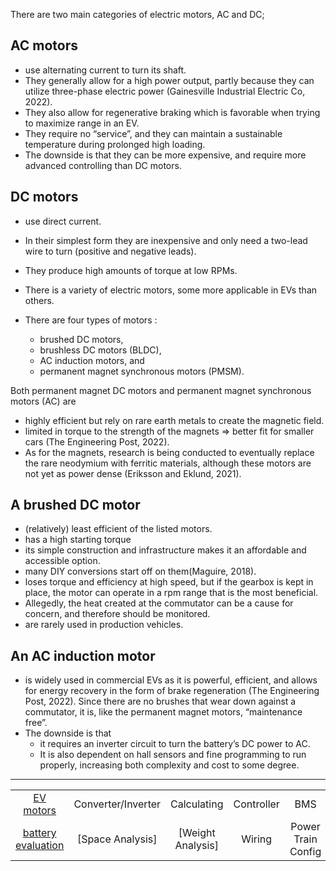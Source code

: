 There are two main categories of electric motors, AC and DC;

##  **AC** motors 
- use alternating current to turn its shaft. 
- They generally allow for a high power output, partly because they can utilize three-phase electric power (Gainesville
Industrial Electric Co, 2022). 
- They also allow for regenerative braking which is favorable when trying to maximize range in an EV. 
- They require no “service”, and they can maintain a sustainable temperature during prolonged high loading. 
- The downside is that they can be more expensive, and require more advanced controlling than DC motors.

##  **DC motors** 
- use direct current. 
- In their simplest form they are inexpensive and only need a two-lead wire to turn (positive and negative leads).
- They produce high amounts of torque at low RPMs.
- There is a variety of electric motors, some more applicable in EVs than others.


- There are four types of motors : 
    - brushed DC motors, 
    - brushless DC motors (BLDC), 
    - AC induction motors, and 
    - permanent magnet synchronous motors (PMSM).

Both permanent magnet DC motors and permanent magnet synchronous motors (AC) are 
- highly efficient but rely on rare earth metals to create the magnetic field. 
- limited in torque to the strength of the magnets => better fit for smaller cars (The Engineering Post, 2022). 
- As for the magnets, research is being conducted to eventually replace the rare neodymium with
ferritic materials, although these motors are not yet as power dense (Eriksson and Eklund, 2021).

##  **A brushed DC motor** 
- (relatively) least efficient of the listed motors. 
- has a high starting torque
- its simple construction and infrastructure makes it an affordable and accessible option. 
- many DIY conversions start off on them(Maguire, 2018). 
- loses torque and efficiency at high speed, but if the gearbox is kept in place, the motor can operate in a rpm range that is the most beneficial.
- Allegedly, the heat created at the commutator can be a cause for concern, and therefore should be monitored. 
- are rarely used in production vehicles.

## **An AC induction motor** 
- is widely used in commercial EVs as it is powerful, efficient,
and allows for energy recovery in the form of brake regeneration (The Engineering
Post, 2022). Since there are no brushes that wear down against a commutator, it is,
like the permanent magnet motors, “maintenance free”. 
- The downside is that 
    - it requires an inverter circuit to turn the battery’s DC power to AC. 
    - It is also dependent on hall sensors and fine programming to run properly, increasing both complexity and cost to some degree.


***

|  |  |  |  |  |  |
|:------:|:------:|:------:|:------:|:------:|:------:|
| [EV motors](./evEngine.md) | Converter/Inverter | Calculating | Controller | BMS | [back](./) |
| [battery evaluation](./batteryEval.md) | [Space Analysis] | [Weight Analysis] | Wiring | Power Train Config | Pulling the engine |
